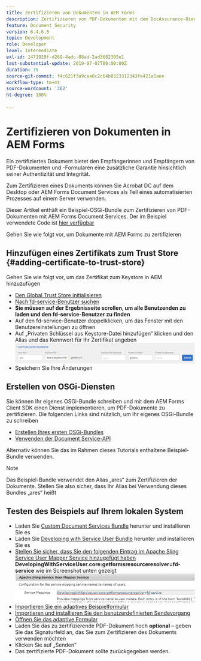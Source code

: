```yaml
---
title: Zertifizieren von Dokumenten in AEM Forms
description: Zertifizieren von PDF-Dokumenten mit dem DocAssurance-Dienst in AEM Forms
feature: Document Security
version: 6.4,6.5
topic: Development
role: Developer
level: Intermediate
exl-id: 1471929f-d269-4adc-88ad-2ad3682305e1
last-substantial-update: 2019-07-07T00:00:00Z
duration: 75
source-git-commit: f4c621f3a9caa8c2c64b8323312343fe421a5aee
workflow-type: tm+mt
source-wordcount: '362'
ht-degree: 100%

---
```


# Zertifizieren von Dokumenten in AEM Forms

Ein zertifiziertes Dokument bietet den Empfängerinnen und Empfängern von PDF-Dokumenten und -Formularen eine zusätzliche Garantie hinsichtlich seiner Authentizität und Integrität.

Zum Zertifizieren eines Dokuments können Sie Acrobat DC auf dem Desktop oder AEM Forms Document Services als Teil eines automatisierten Prozesses auf einem Server verwenden.

Dieser Artikel enthält ein Beispiel-OSGi-Bundle zum Zertifizieren von PDF-Dokumenten mit AEM Forms Document Services. Der im Beispiel verwendete Code ist [hier verfügbar](https://helpx.adobe.com/de/experience-manager/6-4/forms/using/aem-document-services-programmatically.html)

Gehen Sie wie folgt vor, um Dokumente mit AEM Forms zu zertifizieren

## Hinzufügen eines Zertifikats zum Trust Store {#adding-certificate-to-trust-store}

Gehen Sie wie folgt vor, um das Zertifikat zum Keystore in AEM hinzuzufügen

* [Den Global Trust Store initialisieren](http://localhost:4502/libs/granite/security/content/truststore.html)
* [Nach fd-service-Benutzer suchen](http://localhost:4502/security/users.html)
* **Sie müssen auf der Ergebnisseite scrollen, um alle Benutzenden zu laden und den fd-service-Benutzer zu finden**
* Auf den fd-service-Benutzer doppelklicken, um das Fenster mit den Benutzereinstellungen zu öffnen
* Auf „Privaten Schlüssel aus Keystore-Datei hinzufügen“ klicken und den Alias und das Kennwort für Ihr Zertifikat angeben
  ![add-certificate](assets/adding-certificate-keystore.PNG)
* Speichern Sie Ihre Änderungen

## Erstellen von OSGi-Diensten

Sie können Ihr eigenes OSGi-Bundle schreiben und mit dem AEM Forms Client SDK einen Dienst implementieren, um PDF-Dokumente zu zertifizieren. Die folgenden Links sind nützlich, um Ihr eigenes OSGi-Bundle zu schreiben

* [Erstellen Ihres ersten OSGi-Bundles](https://helpx.adobe.com/de/experience-manager/using/maven_arch13.html)
* [Verwenden der Document Service-API](https://helpx.adobe.com/de/experience-manager/6-4/forms/using/aem-document-services-programmatically.html)

Alternativ können Sie das im Rahmen dieses Tutorials enthaltene Beispiel-Bundle verwenden.

>[!NOTE]
>
>Das Beispiel-Bundle verwendet den Alias „ares“ zum Zertifizieren der Dokumente. Stellen Sie also sicher, dass Ihr Alias bei Verwendung dieses Bundles „ares“ heißt

## Testen des Beispiels auf Ihrem lokalen System

* Laden Sie [Custom Document Services Bundle](/help/forms/assets/common-osgi-bundles/AEMFormsDocumentServices.core-1.0-SNAPSHOT.jar) herunter und installieren Sie es
* Laden Sie [Developing with Service User Bundle](/help/forms/assets/common-osgi-bundles/DevelopingWithServiceUser.jar) herunter und installieren Sie es
* [Stellen Sie sicher, dass Sie den folgenden Eintrag im Apache Sling Service User Mapper Service hinzugefügt haben](http://localhost:4502/system/console/configMgr)
  **DevelopingWithServiceUser.core:getformsresourceresolver=fd-service** wie im Screenshot unten gezeigt
  ![User-Mapper](assets/user-mapper-service.PNG)
* [Importieren Sie ein adaptives Beispielformular](assets/certify-pdf-af.zip)
* [Importieren und installieren Sie den benutzerdefinierten Sendevorgang](assets/custom-submit-certify.zip)
* [Öffnen Sie das adaptive Formular](http://localhost:4502/content/dam/formsanddocuments/certifypdf/jcr:content?wcmmode=disabled)
* Laden Sie das zu zertifizierende PDF-Dokument hoch
  **optional** – geben Sie das Signaturfeld an, das Sie zum Zertifizieren des Dokuments verwenden möchten
* Klicken Sie auf „Senden“
* Das zertifizierte PDF-Dokument sollte zurückgegeben werden.
